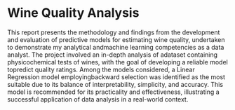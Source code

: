 # Wine Quality Analysis
This report presents the methodology and findings from the development and evaluation of predictive models for estimating wine quality, undertaken to demonstrate my analytical andmachine learning competencies as a data analyst. The project involved an in-depth analysis of adataset containing physicochemical tests of wines, with the goal of developing a reliable model topredict quality ratings. Among the models considered, a Linear Regression model employingbackward selection was identified as the most suitable due to its balance of interpretability, simplicity, and accuracy. This model is recommended for its practicality and effectiveness, illustrating a successful application of data analysis in a real-world context.
